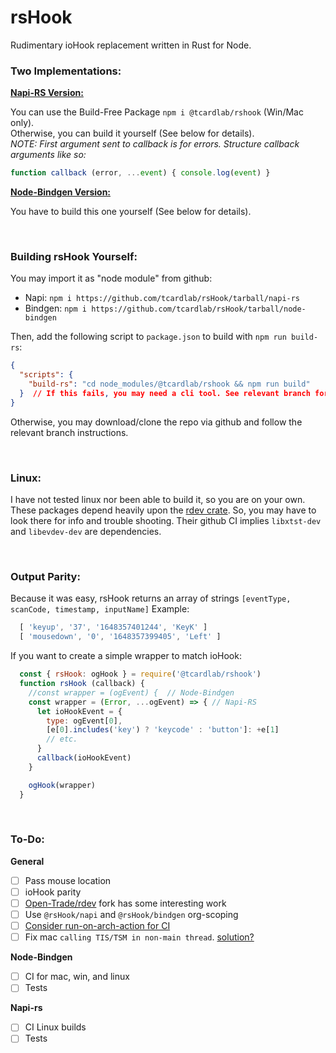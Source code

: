 # rsHook
Rudimentary ioHook replacement written in Rust for Node.


### Two Implementations:
**[Napi-RS Version:](https://github.com/tcardlab/rsHook/tree/napi-rs)**

You can use the Build-Free Package `npm i @tcardlab/rshook` (Win/Mac only).<br/>
Otherwise, you can build it yourself (See below for details). <br/>
*NOTE: First argument sent to callback is for errors. Structure callback arguments like so:*
```js
function callback (error, ...event) { console.log(event) }
```

**[Node-Bindgen Version:](https://github.com/tcardlab/rsHook/tree/node-bindgen)**

You have to build this one yourself (See below for details).

<br/>

### Building rsHook Yourself:
You may import it as "node module" from github:
 - Napi: `npm i https://github.com/tcardlab/rsHook/tarball/napi-rs`
 - Bindgen: `npm i https://github.com/tcardlab/rsHook/tarball/node-bindgen`

Then, add the following script to `package.json` to build with `npm run build-rs`:
```json
{
  "scripts": {
    "build-rs": "cd node_modules/@tcardlab/rshook && npm run build"
  }  // If this fails, you may need a cli tool. See relevant branch for info.
}
```
Otherwise, you may download/clone the repo via github and follow the relevant branch instructions.

<br/>

### Linux:
I have not tested linux nor been able to build it, so you are on your own. <br/>
These packages depend heavily upon the [rdev crate](https://github.com/Narsil/rdev). So, you may have to look there for info and trouble shooting. Their github CI implies `libxtst-dev` and  `libevdev-dev` are dependencies.

<br/>

### Output Parity:
Because it was easy, rsHook returns an array of strings `[eventType, scanCode, timestamp, inputName]`
Example:
```js
  [ 'keyup', '37', '1648357401244', 'KeyK' ]
  [ 'mousedown', '0', '1648357399405', 'Left' ]
```

If you want to create a simple wrapper to match ioHook:
```js
  const { rsHook: ogHook } = require('@tcardlab/rshook')
  function rsHook (callback) {
    //const wrapper = (ogEvent) {  // Node-Bindgen
    const wrapper = (Error, ...ogEvent) => { // Napi-RS
      let ioHookEvent = {
        type: ogEvent[0],
        [e[0].includes('key') ? 'keycode' : 'button']: +e[1]
        // etc.
      }
      callback(ioHookEvent)
    }

    ogHook(wrapper)
  }
```

<br/>

### To-Do:
**General**
 - [ ] Pass mouse location
 - [ ] ioHook parity
 - [ ] [Open-Trade/rdev](https://github.com/open-trade/rdev) fork has some interesting work
 - [ ] Use `@rsHook/napi` and `@rsHook/bindgen` org-scoping
 - [ ] [Consider run-on-arch-action for CI](https://github.com/uraimo/run-on-arch-action)
 - [ ] Fix mac `calling TIS/TSM in non-main thread`. [solution?](https://github.com/open-trade/rdev/commit/8962d0a27f70bc727e1e2dcd51b61d390ccfd6f3)

**Node-Bindgen**
 - [ ] CI for mac, win, and linux
 - [ ] Tests
 
**Napi-rs**
 - [ ] CI Linux builds 
 - [ ] Tests
